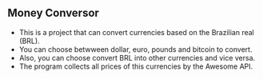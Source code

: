 ## Money Conversor

- This is a project that can convert currencies based on the Brazilian real (BRL).<br>
- You can choose betwween dollar, euro, pounds and bitcoin to convert.<br>
- Also, you can choose convert BRL into other currencies and vice versa.
- The program collects all prices of this currencies by the Awesome API.
